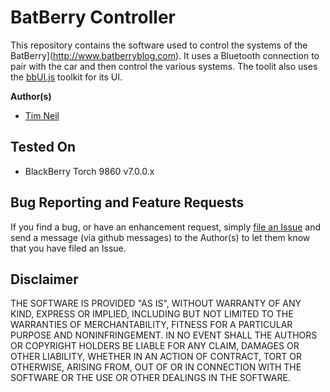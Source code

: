 # BatBerry Controller

This repository contains the software used to control the systems of the BatBerry](http://www.batberryblog.com).  It uses a Bluetooth connection to 
pair with the car and then control the various systems. The toolit also uses the [bbUI.js](https://github.com/tneil/bbUI.js) toolkit for its UI.

**Author(s)** 

* [Tim Neil](https://github.com/tneil)

## Tested On

* BlackBerry Torch 9860 v7.0.0.x

## Bug Reporting and Feature Requests

If you find a bug, or have an enhancement request, simply [file an Issue](https://github.com/tneil/BatBerry/issues) and send a message (via github messages) to the Author(s) to let them know that you have filed an Issue.

## Disclaimer

THE SOFTWARE IS PROVIDED "AS IS", WITHOUT WARRANTY OF ANY KIND, EXPRESS OR IMPLIED, INCLUDING BUT NOT LIMITED TO THE WARRANTIES OF MERCHANTABILITY, 
FITNESS FOR A PARTICULAR PURPOSE AND NONINFRINGEMENT. IN NO EVENT SHALL THE AUTHORS OR COPYRIGHT HOLDERS BE LIABLE FOR ANY CLAIM, DAMAGES OR OTHER LIABILITY, 
WHETHER IN AN ACTION OF CONTRACT, TORT OR OTHERWISE, ARISING FROM, OUT OF OR IN CONNECTION WITH THE SOFTWARE OR THE USE OR OTHER DEALINGS IN THE SOFTWARE.